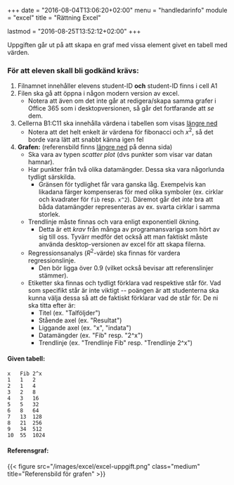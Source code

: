 +++
date = "2016-08-04T13:06:20+02:00"
menu = "handledarinfo"
module = "excel"
title = "Rättning Excel"

lastmod = "2016-08-25T13:52:12+02:00"
+++


Uppgiften går ut på att skapa en graf med vissa element givet en tabell med
värden.

### För att eleven skall bli godkänd krävs:

1. Filnamnet innehåller elevens student-ID **och**
  student-ID finns i cell A1
2. Filen ska gå att öppna i någon modern version av excel.
    + Notera att även om det inte går at redigera/skapa samma grafer i Office
        365 som i desktopversionen, så går det fortfarande att *se* dem.
3. Cellerna B1:C11 ska innehålla värdena i tabellen som visas [längre ned](#given-tabell)
    + Notera att det helt enkelt är värdena för fibonacci och $x^2$, så det
        borde vara lätt att snabbt känna igen fel
4. **Grafen:** (referensbild finns [längre ned](#referensgraf) på denna sida)
    + Ska vara av typen *scatter plot* (dvs punkter som visar var datan
        hamnar).
    + Har punkter från två olika datamängder. Dessa ska vara någorlunda
        tydligt särskilda.
        + Gränsen för tydlighet får vara ganska låg. Exempelvis kan
            likadana färger kompenseras för med olika symboler (ex. cirklar och
            kvadrater för `fib` resp. `x^2`). Däremot går det *inte* bra att
            båda datamängder representeras av ex. svarta cirklar i samma
            storlek.
    + Trendlinje måste finnas och vara enligt exponentiell ökning.
        + Detta är ett *krav* från många av programansvariga som hört av sig
            till oss. Tyvärr medför det också att man faktiskt måste använda
            desktop-versionen av excel för att skapa filerna.
    + Regressionsanalys ($R^2$-värde) ska finnas för vardera regressionslinje.
        + Den bör ligga över 0.9 (vilket också bevisar att referenslinjer
        stämmer).
    + Etiketter ska finnas och tydligt förklara vad respektive står för. Vad
        som specifikt står är inte viktigt -- poängen är att studenterna ska
        kunna välja dessa så att de faktiskt förklarar vad de står för. De ni
        ska titta efter är:
        + Titel (ex. "Talföljder")
        + Stående axel (ex. "Resultat")
        + Liggande axel (ex. "x", "indata")
        + Datamängder (ex. "Fib" resp. "2^x")
        + Trendlinje (ex. "Trendlinje Fib" resp. "Trendlinje 2^x")

#### Given tabell:

```excel
x	Fib	2^x
1	1	2
2	1	4
3	2	8
4	3	16
5	5	32
6	8	64
7	13	128
8	21	256
9	34	512
10	55	1024
```

#### Referensgraf:

{{< figure src="/images/excel/excel-uppgift.png" class="medium" title="Referensbild för grafen" >}}
